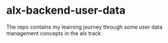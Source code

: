 # alx-backend-user-data
The repo contains my learning journey through some user data management concepts in the alx track

